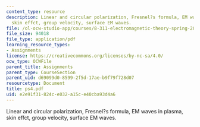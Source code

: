 ```yaml
---
content_type: resource
description: Linear and circular polarization, Fresnel?s formula, EM waves in plasma,
  skin effct, group velocity, surface EM waves.
file: /ol-ocw-studio-app/courses/8-311-electromagnetic-theory-spring-2004/e2e91f31824ce032a15ce40cba93d4a6_ps4.pdf
file_size: 94018
file_type: application/pdf
learning_resource_types:
- Assignments
license: https://creativecommons.org/licenses/by-nc-sa/4.0/
ocw_type: OCWFile
parent_title: Assignments
parent_type: CourseSection
parent_uid: d69099d0-8599-2f5d-17ae-b9f79f728d07
resourcetype: Document
title: ps4.pdf
uid: e2e91f31-824c-e032-a15c-e40cba93d4a6
---
```

Linear and circular polarization, Fresnel?s formula, EM waves in plasma, skin effct, group velocity, surface EM waves.